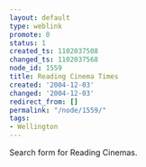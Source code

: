 ```yaml
---
layout: default
type: weblink
promote: 0
status: 1
created_ts: 1102037508
changed_ts: 1102037568
node_id: 1559
title: Reading Cinema Times
created: '2004-12-03'
changed: '2004-12-03'
redirect_from: []
permalink: "/node/1559/"
tags:
- Wellington
---
```

Search form for Reading Cinemas.
